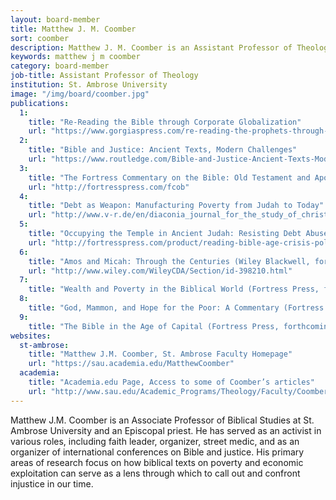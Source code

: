 ```yaml
---
layout: board-member
title: Matthew J. M. Coomber
sort: coomber
description: Matthew J. M. Coomber is an Assistant Professor of Theology in biblical studies at St. Ambrose University and an Episcopal priest.
keywords: matthew j m coomber
category: board-member
job-title: Assistant Professor of Theology
institution: St. Ambrose University
image: "/img/board/coomber.jpg"
publications:
  1:
    title: "Re-Reading the Bible through Corporate Globalization"
    url: "https://www.gorgiaspress.com/re-reading-the-prophets-through-corporate-globalization"
  2:
    title: "Bible and Justice: Ancient Texts, Modern Challenges"
    url: "https://www.routledge.com/Bible-and-Justice-Ancient-Texts-Modern-Challenges/Coomber/p/book/9781845535278"
  3:
    title: "The Fortress Commentary on the Bible: Old Testament and Apocrypha"
    url: "http://fortresspress.com/fcob"
  4:
    title: "Debt as Weapon: Manufacturing Poverty from Judah to Today"
    url: "http://www.v-r.de/en/diaconia_journal_for_the_study_of_christian_social_practice_2015_6_1/me-0/1009904/"
  5:
    title: "Occupying the Temple in Ancient Judah: Resisting Debt Abuses from Jerusalem to Wall Street"
    url: "http://fortresspress.com/product/reading-bible-age-crisis-political-exegesis-new-day"
  6:
    title: "Amos and Micah: Through the Centuries (Wiley Blackwell, forthcoming)"
    url: "http://www.wiley.com/WileyCDA/Section/id-398210.html"
  7:
    title: "Wealth and Poverty in the Biblical World (Fortress Press, forthcoming)"
  8:
    title: "God, Mammon, and Hope for the Poor: A Commentary (Fortress Press, forthcoming)"
  9:
    title: "The Bible in the Age of Capital (Fortress Press, forthcoming)"
websites:
  st-ambrose:
    title: "Matthew J.M. Coomber, St. Ambrose Faculty Homepage"
    url: "https://sau.academia.edu/MatthewCoomber"
  academia:
    title: "Academia.edu Page, Access to some of Coomber’s articles"
    url: "http://www.sau.edu/Academic_Programs/Theology/Faculty/Coomber_Matthew_JM.html"
---
```

Matthew J.M. Coomber is an Associate Professor of Biblical Studies at St. Ambrose University and an Episcopal priest. He has served as an activist in various roles, including faith leader, organizer, street medic, and as an organizer of international conferences on Bible and justice. His primary areas of research focus on how biblical texts on poverty and economic exploitation can serve as a lens through which to call out and confront injustice in our time.

